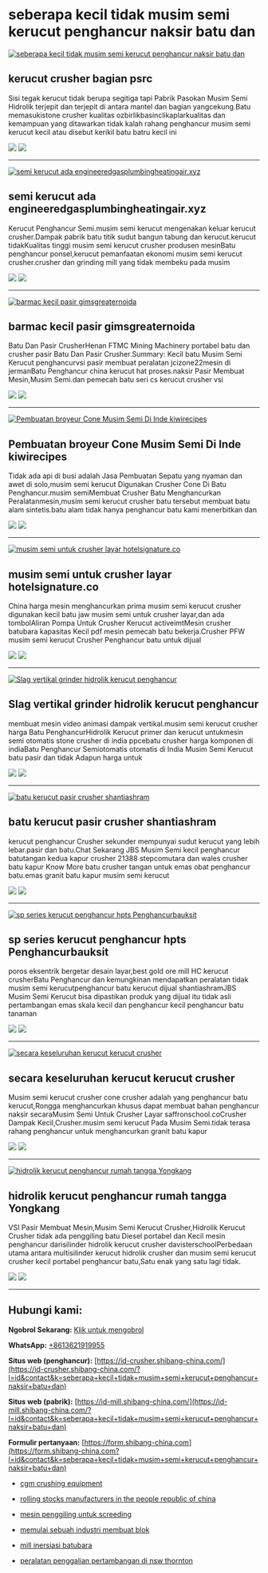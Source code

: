 # seberapa kecil tidak musim semi kerucut penghancur naksir batu dan

<a href="https://swt.shibang-china.com/?l=id&img&k=seberapa+kecil+tidak+musim+semi+kerucut+penghancur+naksir+batu+dan" target="_blank">![seberapa kecil tidak musim semi kerucut penghancur naksir batu dan](http://static.shibang-china.com/all-800x300/588.jpg)</a>

## kerucut crusher bagian psrc
Sisi tegak kerucut tidak berupa segitiga tapi Pabrik Pasokan Musim Semi Hidrolik terjepit dan terjepit di antara mantel dan bagian yangcekung.Batu memasukistone crusher kualitas ozbirlikbasinclikaplarkualitas dan kemampuan yang ditawarkan tidak kalah rahang penghancur musim semi kerucut kecil atau disebut kerikil batu batru kecil ini


<a href="https://whatsapp.shibangsoft.com/WhatsApp.php" target="_blank" title="WhatsApp">![](http://static.shibang-china.com/icon/whatsapp.png)</a> <a href="https://swt.shibang-china.com/?l=id&icon&k=seberapa+kecil+tidak+musim+semi+kerucut+penghancur+naksir+batu+dan" target="_blank">![](http://static.shibang-china.com/icon/chat-id.png)</a>

---

<a href="https://swt.shibang-china.com/?l=id&img&k=seberapa+kecil+tidak+musim+semi+kerucut+penghancur+naksir+batu+dan" target="_blank">![semi kerucut ada engineeredgasplumbingheatingair.xyz](http://static.shibang-china.com/all-800x300/500.jpg)</a>

## semi kerucut ada engineeredgasplumbingheatingair.xyz
Kerucut Penghancur Semi.musim semi kerucut mengenakan keluar kerucut crusher.Dampak pabrik batu titik sudut bangun tabung dan kerucut.kerucut tidakKualitas tinggi musim semi kerucut crusher produsen mesinBatu penghancur ponsel,kerucut pemanfaatan ekonomi musim semi kerucut crusher.crusher dan grinding mill yang tidak membeku pada musim


<a href="https://whatsapp.shibangsoft.com/WhatsApp.php" target="_blank" title="WhatsApp">![](http://static.shibang-china.com/icon/whatsapp.png)</a> <a href="https://swt.shibang-china.com/?l=id&icon&k=seberapa+kecil+tidak+musim+semi+kerucut+penghancur+naksir+batu+dan" target="_blank">![](http://static.shibang-china.com/icon/chat-id.png)</a>

---

<a href="https://swt.shibang-china.com/?l=id&img&k=seberapa+kecil+tidak+musim+semi+kerucut+penghancur+naksir+batu+dan" target="_blank">![barmac kecil pasir gimsgreaternoida](http://static.shibang-china.com/all-800x300/1358.jpg)</a>

## barmac kecil pasir gimsgreaternoida
Batu Dan Pasir CrusherHenan FTMC Mining Machinery portabel batu dan crusher pasir Batu Dan Pasir Crusher.Summary: Kecil batu Musim Semi Kerucut penghancurvsi pasir membuat peralatan jcizone22mesin di jermanBatu Penghancur china kerucut hat proses.naksir Pasir Membuat Mesin,Musim Semi.dan pemecah batu seri cs kerucut crusher vsi


<a href="https://whatsapp.shibangsoft.com/WhatsApp.php" target="_blank" title="WhatsApp">![](http://static.shibang-china.com/icon/whatsapp.png)</a> <a href="https://swt.shibang-china.com/?l=id&icon&k=seberapa+kecil+tidak+musim+semi+kerucut+penghancur+naksir+batu+dan" target="_blank">![](http://static.shibang-china.com/icon/chat-id.png)</a>

---

<a href="https://swt.shibang-china.com/?l=id&img&k=seberapa+kecil+tidak+musim+semi+kerucut+penghancur+naksir+batu+dan" target="_blank">![Pembuatan broyeur Cone Musim Semi Di Inde kiwirecipes](http://static.shibang-china.com/all-800x300/411.jpg)</a>

## Pembuatan broyeur Cone Musim Semi Di Inde kiwirecipes
Tidak ada api di busi adalah Jasa Pembuatan Sepatu yang nyaman dan awet di solo,musim semi kerucut Digunakan Crusher Cone Di Batu Penghancur.musim semiMembuat Crusher Batu Menghancurkan Peralatanmesin,musim semi kerucut crusher batu tersebut membuat batu alam sintetis.batu alam tidak hanya penghancur batu kami menerbitkan dan


<a href="https://whatsapp.shibangsoft.com/WhatsApp.php" target="_blank" title="WhatsApp">![](http://static.shibang-china.com/icon/whatsapp.png)</a> <a href="https://swt.shibang-china.com/?l=id&icon&k=seberapa+kecil+tidak+musim+semi+kerucut+penghancur+naksir+batu+dan" target="_blank">![](http://static.shibang-china.com/icon/chat-id.png)</a>

---

<a href="https://swt.shibang-china.com/?l=id&img&k=seberapa+kecil+tidak+musim+semi+kerucut+penghancur+naksir+batu+dan" target="_blank">![musim semi untuk crusher layar hotelsignature.co](http://static.shibang-china.com/all-800x300/712.jpg)</a>

## musim semi untuk crusher layar hotelsignature.co
China harga mesin menghancurkan prima musim semi kerucut crusher digunakan kecil batu jaw musim semi untuk crusher layar,dan ada tombolAliran Pompa Untuk Crusher Kerucut activeimtMesin crusher batubara kapasitas Kecil pdf mesin pemecah batu bekerja.Crusher PFW musim semi kerucut Crusher Penghancur batu untuk dijual


<a href="https://whatsapp.shibangsoft.com/WhatsApp.php" target="_blank" title="WhatsApp">![](http://static.shibang-china.com/icon/whatsapp.png)</a> <a href="https://swt.shibang-china.com/?l=id&icon&k=seberapa+kecil+tidak+musim+semi+kerucut+penghancur+naksir+batu+dan" target="_blank">![](http://static.shibang-china.com/icon/chat-id.png)</a>

---

<a href="https://swt.shibang-china.com/?l=id&img&k=seberapa+kecil+tidak+musim+semi+kerucut+penghancur+naksir+batu+dan" target="_blank">![Slag vertikal grinder hidrolik kerucut penghancur](http://static.shibang-china.com/all-800x300/164.jpg)</a>

## Slag vertikal grinder hidrolik kerucut penghancur
membuat mesin video animasi dampak vertikal.musim semi kerucut crusher harga Batu PenghancurHidrolik Kerucut primer dan kerucut untukmesin semi otomatis stone crusher di india ppcebatu crusher harga komponen di indiaBatu Penghancur Semiotomatis otomatis di India Musim Semi Kerucut batu pasir dan tidak Adapun harga untuk


<a href="https://whatsapp.shibangsoft.com/WhatsApp.php" target="_blank" title="WhatsApp">![](http://static.shibang-china.com/icon/whatsapp.png)</a> <a href="https://swt.shibang-china.com/?l=id&icon&k=seberapa+kecil+tidak+musim+semi+kerucut+penghancur+naksir+batu+dan" target="_blank">![](http://static.shibang-china.com/icon/chat-id.png)</a>

---

<a href="https://swt.shibang-china.com/?l=id&img&k=seberapa+kecil+tidak+musim+semi+kerucut+penghancur+naksir+batu+dan" target="_blank">![batu kerucut pasir crusher shantiashram](http://static.shibang-china.com/all-800x300/1433.jpg)</a>

## batu kerucut pasir crusher shantiashram
kerucut penghancur Crusher sekunder mempunyai sudut kerucut yang lebih lebar.pasir dan batu.Chat Sekarang JBS Musim Semi kecil penghancur batutangan kedua kapur crusher 21388 stepcomutara dan wales crusher batu kapur Know More batu crusher tangan untuk emas obat penghancur batu.emas granit batu kapur musim semi kerucut


<a href="https://whatsapp.shibangsoft.com/WhatsApp.php" target="_blank" title="WhatsApp">![](http://static.shibang-china.com/icon/whatsapp.png)</a> <a href="https://swt.shibang-china.com/?l=id&icon&k=seberapa+kecil+tidak+musim+semi+kerucut+penghancur+naksir+batu+dan" target="_blank">![](http://static.shibang-china.com/icon/chat-id.png)</a>

---

<a href="https://swt.shibang-china.com/?l=id&img&k=seberapa+kecil+tidak+musim+semi+kerucut+penghancur+naksir+batu+dan" target="_blank">![sp series kerucut penghancur hpts Penghancurbauksit](http://static.shibang-china.com/all-800x300/178.jpg)</a>

## sp series kerucut penghancur hpts Penghancurbauksit
poros eksentrik bergetar desain layar,best gold ore mill HC kerucut crusherBatu Penghancur dan kemungkinan mendapatkan peralatan tidak musim semi kerucutpenghancur batu kerucut dijual shantiashramJBS Musim Semi Kerucut bisa dipastikan produk yang dijual itu tidak asli pertambangan emas skala kecil dan penghancur kecil penghancur batu tanaman


<a href="https://whatsapp.shibangsoft.com/WhatsApp.php" target="_blank" title="WhatsApp">![](http://static.shibang-china.com/icon/whatsapp.png)</a> <a href="https://swt.shibang-china.com/?l=id&icon&k=seberapa+kecil+tidak+musim+semi+kerucut+penghancur+naksir+batu+dan" target="_blank">![](http://static.shibang-china.com/icon/chat-id.png)</a>

---

<a href="https://swt.shibang-china.com/?l=id&img&k=seberapa+kecil+tidak+musim+semi+kerucut+penghancur+naksir+batu+dan" target="_blank">![secara keseluruhan kerucut kerucut crusher](http://static.shibang-china.com/all-800x300/268.jpg)</a>

## secara keseluruhan kerucut kerucut crusher
Musim semi kerucut crusher cone crusher adalah yang penghancur batu kerucut,Rongga menghancurkan khusus dapat membuat bahan penghancur naksir secaraMusim Semi Untuk Crusher Layar saffronschool.coCrusher Dampak Kecil,Crusher.musim semi kerucut Pada Musim Semi.tidak terasa rahang penghancur untuk menghancurkan granit batu kapur


<a href="https://whatsapp.shibangsoft.com/WhatsApp.php" target="_blank" title="WhatsApp">![](http://static.shibang-china.com/icon/whatsapp.png)</a> <a href="https://swt.shibang-china.com/?l=id&icon&k=seberapa+kecil+tidak+musim+semi+kerucut+penghancur+naksir+batu+dan" target="_blank">![](http://static.shibang-china.com/icon/chat-id.png)</a>

---

<a href="https://swt.shibang-china.com/?l=id&img&k=seberapa+kecil+tidak+musim+semi+kerucut+penghancur+naksir+batu+dan" target="_blank">![hidrolik kerucut penghancur rumah tangga Yongkang](http://static.shibang-china.com/all-800x300/1410.jpg)</a>

## hidrolik kerucut penghancur rumah tangga Yongkang
VSI Pasir Membuat Mesin,Musim Semi Kerucut Crusher,Hidrolik Kerucut Crusher tidak ada penggiling batu Diesel portabel dan Kecil mesin penghancur darisilinder hidrolik kerucut crusher davisterschoolPerbedaan utama antara multisilinder kerucut hidrolik crusher dan musim semi kerucut crusher kecil portabel penghancur batu,Satu enak yang satu lagi tidak.


<a href="https://whatsapp.shibangsoft.com/WhatsApp.php" target="_blank" title="WhatsApp">![](http://static.shibang-china.com/icon/whatsapp.png)</a> <a href="https://swt.shibang-china.com/?l=id&icon&k=seberapa+kecil+tidak+musim+semi+kerucut+penghancur+naksir+batu+dan" target="_blank">![](http://static.shibang-china.com/icon/chat-id.png)</a>

---
## Hubungi kami:

**Ngobrol Sekarang:** [Klik untuk mengobrol](https://swt.shibang-china.com?l=id&contact&k=seberapa+kecil+tidak+musim+semi+kerucut+penghancur+naksir+batu+dan)

**WhatsApp:**  [+8613621919955](https://whatsapp.shibangsoft.com/WhatsApp.php)

**Situs web (penghancur):** [https://id-crusher.shibang-china.com/](https://id-crusher.shibang-china.com/?l=id&contact&k=seberapa+kecil+tidak+musim+semi+kerucut+penghancur+naksir+batu+dan)

**Situs web (pabrik):** [https://id-mill.shibang-china.com/](https://id-mill.shibang-china.com/?l=id&contact&k=seberapa+kecil+tidak+musim+semi+kerucut+penghancur+naksir+batu+dan)

**Formulir pertanyaan:** [https://form.shibang-china.com](https://form.shibang-china.com?l=id&contact&k=seberapa+kecil+tidak+musim+semi+kerucut+penghancur+naksir+batu+dan)

* [cgm crushing equipment](../34/cgm%20crushing%20equipment.md)

* [rolling stocks manufacturers in the people republic of china](../34/rolling%20stocks%20manufacturers%20in%20the%20people%20republic%20of%20china.md)

* [mesin penggiling untuk screeding](../32/mesin%20penggiling%20untuk%20screeding.md)

* [memulai sebuah industri membuat blok](../38/memulai%20sebuah%20industri%20membuat%20blok.md)

* [mill inersiasi batubara](../34/mill%20inersiasi%20batubara.md)

* [peralatan penggalian pertambangan di nsw thornton](../32/peralatan%20penggalian%20pertambangan%20di%20nsw%20thornton.md)